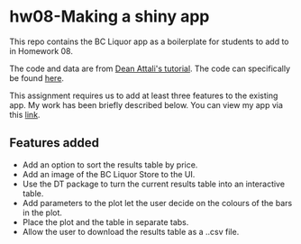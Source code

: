# hw08-Making a shiny app

This repo contains the BC Liquor app as a boilerplate for students to add to in Homework 08.

The code and data are from [Dean Attali's tutorial](https://deanattali.com/blog/building-shiny-apps-tutorial). The code can specifically be found [here](https://deanattali.com/blog/building-shiny-apps-tutorial/#12-final-shiny-app-code).

This assignment requires us to add at least three features to the existing app. My work has been briefly described below. You can view my app via this [link](https://mengli.shinyapps.io/bcl_app/). 

## Features added

* Add an option to sort the results table by price.
* Add an image of the BC Liquor Store to the UI.
* Use the DT package to turn the current results table into an interactive table.
* Add parameters to the plot let the user decide on the colours of the bars in the plot.
* Place the plot and the table in separate tabs.
* Allow the user to download the results table as a ..csv file.



